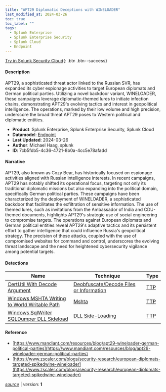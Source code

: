 ```yaml
---
title: "APT29 Diplomatic Deceptions with WINELOADER"
last_modified_at: 2024-03-26
toc: true
toc_label: ""
tags:
  - Splunk Enterprise
  - Splunk Enterprise Security
  - Splunk Cloud
  - Endpoint
---
```


[Try in Splunk Security Cloud](https://www.splunk.com/en_us/cyber-security.html){: .btn .btn--success}

#### Description

APT29, a sophisticated threat actor linked to the Russian SVR, has expanded its cyber espionage activities to target European diplomats and German political parties. Utilizing a novel backdoor variant, WINELOADER, these campaigns leverage diplomatic-themed lures to initiate infection chains, demonstrating APT29's evolving tactics and interest in geopolitical intelligence. The operations, marked by their low volume and high precision, underscore the broad threat APT29 poses to Western political and diplomatic entities.

- **Product**: Splunk Enterprise, Splunk Enterprise Security, Splunk Cloud
- **Datamodel**: [Endpoint](https://docs.splunk.com/Documentation/CIM/latest/User/Endpoint)
- **Last Updated**: 2024-03-26
- **Author**: Michael Haag, splunk
- **ID**: 7cb5fdb5-4c36-4721-8b0a-4cc5e78afadd

#### Narrative

APT29, also known as Cozy Bear, has historically focused on espionage activities aligned with Russian intelligence interests. In recent campaigns, APT29 has notably shifted its operational focus, targeting not only its traditional diplomatic missions but also expanding into the political domain, specifically German political parties. These campaigns have been characterized by the deployment of WINELOADER, a sophisticated backdoor that facilitates the exfiltration of sensitive information. The use of themed lures, such as invitations from the Ambassador of India and CDU-themed documents, highlights APT29's strategic use of social engineering to compromise targets. The operations against European diplomats and German political entities reveal APT29's adaptive tactics and its persistent effort to gather intelligence that could influence Russia's geopolitical strategy. The precision of these attacks, coupled with the use of compromised websites for command and control, underscores the evolving threat landscape and the need for heightened cybersecurity vigilance among potential targets.

#### Detections

| Name        | Technique   | Type         |
| ----------- | ----------- |--------------|
| [CertUtil With Decode Argument](/endpoint/bfe94226-8c10-11eb-a4b3-acde48001122/) | [Deobfuscate/Decode Files or Information](/tags/#deobfuscate/decode-files-or-information) | [TTP](https://github.com/splunk/security_content/wiki/Detection-Analytic-Types) |
| [Windows MSHTA Writing to World Writable Path](/endpoint/efbcf8ee-bc75-47f1-8985-a5c638c4faf0/) | [Mshta](/tags/#mshta) | [TTP](https://github.com/splunk/security_content/wiki/Detection-Analytic-Types) |
| [Windows SqlWriter SQLDumper DLL Sideload](/endpoint/2ed89ba9-c6c7-46aa-9f08-a2a1c2955aa3/) | [DLL Side-Loading](/tags/#dll-side-loading) | [TTP](https://github.com/splunk/security_content/wiki/Detection-Analytic-Types) |

#### Reference

* [https://www.mandiant.com/resources/blog/apt29-wineloader-german-political-parties](https://www.mandiant.com/resources/blog/apt29-wineloader-german-political-parties)
* [https://www.zscaler.com/blogs/security-research/european-diplomats-targeted-spikedwine-wineloader](https://www.zscaler.com/blogs/security-research/european-diplomats-targeted-spikedwine-wineloader)



[*source*](https://github.com/splunk/security_content/tree/develop/stories/apt29_diplomatic_deceptions_with_wineloader.yml) \| *version*: **1**